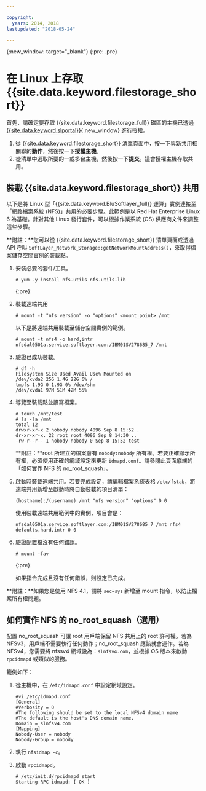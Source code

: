 ```yaml
---

copyright:
  years: 2014, 2018
lastupdated: "2018-05-24"

---
```

{:new_window: target="_blank"}
{:pre: .pre}

# 在 Linux 上存取 {{site.data.keyword.filestorage_short}}

首先，請確定要存取 {{site.data.keyword.filestorage_full}} 磁區的主機已透過 [{{site.data.keyword.slportal}}](https://control.softlayer.com/){:new_window} 進行授權。

1. 從 {{site.data.keyword.filestorage_short}} 清單頁面中，按一下與新共用相關聯的**動作**，然後按一下**授權主機**。
2. 從清單中選取所要的一或多台主機，然後按一下**提交**。這會授權主機存取共用。

## 裝載 {{site.data.keyword.filestorage_short}} 共用

以下是將 Linux 型「{{site.data.keyword.BluSoftlayer_full}} 運算」實例連接至「網路檔案系統 (NFS)」共用的必要步驟。此範例是以 Red Hat Enterprise Linux 6 為基礎。針對其他 Linux 發行套件，可以根據作業系統 (OS) 供應商文件來調整這些步驟。

**附註：**您可以從 {{site.data.keyword.filestorage_short}} 清單頁面或透過 API 呼叫 `SoftLayer_Network_Storage::getNetworkMountAddress()`，來取得檔案儲存空間實例的裝載點。

1. 安裝必要的套件/工具。
   ```
   # yum -y install nfs-utils nfs-utils-lib
   ```
   {:pre}
    
2. 裝載遠端共用
   ```
   # mount -t "nfs version" -o "options" <mount_point> /mnt
   ```
       
   以下是將遠端共用裝載至儲存空間實例的範例。
   ```
   # mount -t nfs4 -o hard,intr
   nfsdal0501a.service.softlayer.com:/IBM01SV278685_7 /mnt
   ```
 
3. 驗證已成功裝載。
   ```
   # df -h
   Filesystem Size Used Avail Use% Mounted on
   /dev/xvda2 25G 1.4G 22G 6% /
   tmpfs 1.9G 0 1.9G 0% /dev/shm
   /dev/xvda1 97M 51M 42M 55%
   ```
    
4. 導覽至裝載點並讀寫檔案。
   ```
   # touch /mnt/test
   # ls -la /mnt
   total 12
   drwxr-xr-x 2 nobody nobody 4096 Sep 8 15:52 .
   dr-xr-xr-x. 22 root root 4096 Sep 8 14:30 ..
   -rw-r--r-- 1 nobody nobody 0 Sep 8 15:52 test
   ```

   **附註：**root 所建立的檔案會有 `nobody:nobody` 所有權。若要正確顯示所有權，必須使用正確的網域設定來更新 `idmapd.conf`。請參閱此頁面底端的「如何實作 NFS 的 no_root_squash」。
    
5. 啟動時裝載遠端共用。若要完成設定，請編輯檔案系統表格 `/etc/fstab`，將遠端共用新增至啟動時將自動裝載的項目清單：

   ```
   (hostname):/(username) /mnt "nfs version" "options" 0 0
   ```
    
   使用裝載遠端共用範例中的實例，項目會是：
    
   ```
   nfsdal0501a.service.softlayer.com:/IBM01SV278685_7 /mnt nfs4 defaults,hard,intr 0 0
   ```
    
6. 驗證配置檔沒有任何錯誤。

   ```
   # mount -fav
   ```
   {:pre}
    
   如果指令完成且沒有任何錯誤，則設定已完成。

**附註：**如果您是使用 NFS 4.1，請將 `sec=sys` 新增至 mount 指令，以防止檔案所有權問題。

 
## 如何實作 NFS 的 no_root_squash（選用）

配置 no_root_squash 可讓 root 用戶端保留 NFS 共用上的 root 許可權。若為 NFSv3，用戶端不需要執行任何動作；no_root_squash 應該就會運作。若為 NFSv4，您需要將 nfssv4 網域設為：`slnfsv4.com`，並根據 OS 版本來啟動 `rpcidmapd` 或類似的服務。

範例如下：

1. 從主機中，在 `/etc/idmapd.conf` 中設定網域設定。

   ```
   #vi /etc/idmapd.conf
   [General]
   #Verbosity = 0
   #The following should be set to the local NFSv4 domain name
   #The default is the host's DNS domain name.
   Domain = slnfsv4.com
   [Mapping]
   Nobody-User = nobody
   Nobody-Group = nobody
   ```
    
2. 執行 `nfsidmap -c`。
3. 啟動 `rpcidmapd`。
   ```
   # /etc/init.d/rpcidmapd start
   Starting RPC idmapd: [ OK ]
   ```
